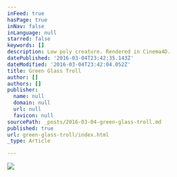```yaml
---
inFeed: true
hasPage: true
inNav: false
inLanguage: null
starred: false
keywords: []
description: Low poly creature. Rendered in Cinema4D.
datePublished: '2016-03-04T23:42:35.143Z'
dateModified: '2016-03-04T23:42:04.052Z'
title: Green Glass Troll
author: []
authors: []
publisher:
  name: null
  domain: null
  url: null
  favicon: null
sourcePath: _posts/2016-03-04-green-glass-troll.md
published: true
url: green-glass-troll/index.html
_type: Article

---
```

![](https://the-grid-user-content.s3-us-west-2.amazonaws.com/299257a7-fc16-44b5-9c78-179ea32b29bc.jpg)